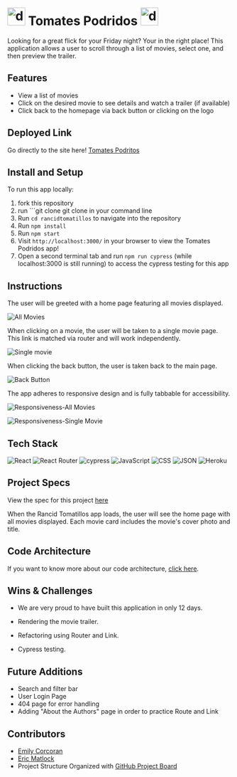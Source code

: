 # <img src="https://user-images.githubusercontent.com/35410545/161668960-9d52ba4a-f507-492c-835d-7579f438abef.png" alt="drawing" width="40"/> Tomates Podridos <img src="https://user-images.githubusercontent.com/35410545/161668960-9d52ba4a-f507-492c-835d-7579f438abef.png" alt="drawing" width="40"/> 

Looking for a great flick for your Friday night? Your in the right place! This application allows a user to scroll through a list of movies, select one, and then preview the trailer.

## Features
- View a list of movies
- Click on the desired movie to see details and watch a trailer (if available)
- Click back to the homepage via back button or clicking on the logo
## Deployed Link
Go directly to the site here!
[Tomates Podritos](https://tomates-podridos.herokuapp.com/)

## Install and Setup

To run this app locally:

1. fork this repository
2. run ```git clone git clone  in your command line
3. Run ```cd rancidtomatillos``` to navigate into the repository
4. Run ```npm install```
5. Run ```npm start```
6. Visit ```http://localhost:3000/``` in your browser to view the Tomates Podridos app!
7. Open a second terminal tab and run ```npm run cypress``` (while localhost:3000 is still running) to access the cypress testing for this app

## Instructions

The user will be greeted with a home page featuring all movies displayed.

![All Movies](https://media.giphy.com/media/EC42GwPad1xkTwkAj4/giphy.gif)

When clicking on a movie, the user will be taken to a single movie page. This link is matched via router and will work independently.

![Single movie](https://media.giphy.com/media/LhvbpdAMiZzL0GIPZs/giphy.gif)

When clicking the back button, the user is taken back to the main page.

![Back Button](https://media.giphy.com/media/JhQJx4RKvdUp2SZrAo/giphy.gif)

The app adheres to responsive design and is fully tabbable for accessibility.

![Responsiveness-All Movies](https://media.giphy.com/media/dUMxhdugsz8kW0dMV6/giphy.gif)

![Responsiveness-Single Movie](https://media.giphy.com/media/O2kQ2lxDBRsw5H3lee/giphy.gif)

## Tech Stack

![React](https://img.shields.io/badge/react-%2320232a.svg?style=for-the-badge&logo=react&logoColor=%2361DAFB)
![React Router](https://img.shields.io/badge/React_Router-CA4245?style=for-the-badge&logo=react-router&logoColor=white)
![cypress](https://img.shields.io/badge/-cypress-%23E5E5E5?style=for-the-badge&logo=cypress&logoColor=058a5e)
![JavaScript](https://img.shields.io/badge/JavaScript-323330?style=for-the-badge&logo=javascript&logoColor=F7DF1E)
![CSS](https://img.shields.io/badge/CSS3-1572B6?style=for-the-badge&logo=css3&logoColor=white)
![JSON](https://img.shields.io/badge/json-5E5C5C?style=for-the-badge&logo=json&logoColor=white)
![Heroku](https://img.shields.io/badge/Heroku-430098?style=for-the-badge&logo=heroku&logoColor=white)

## Project Specs
View the spec for this project [here](https://frontend.turing.edu/projects/module-3/rancid-tomatillos-v3.html)

When the Rancid Tomatillos app loads, the user will see the home page with all movies displayed. Each movie card includes the movie's cover photo and title.
   
## Code Architecture 
If you want to know more about our code architecture, [click here](https://gist.github.com/Emily-Cathleen/b812371146d2aac11da256a47dc2131d).

## Wins & Challenges
- We are very proud to have built this application in only 12 days. 
- Rendering the movie trailer.

- Refactoring using Router and Link.
- Cypress testing. 

## Future Additions
- Search and filter bar
- User Login Page
- 404 page for error handling
- Adding "About the Authors" page in order to practice Route and Link

## Contributors
- [Emily Corcoran](https://github.com/Emily-Cathleen)
- [Eric Matlock](https://github.com/ermatlock)
- Project Structure Organized with [GitHub Project Board](https://github.com/Emily-Cathleen/tomates-podridos/projects/1)